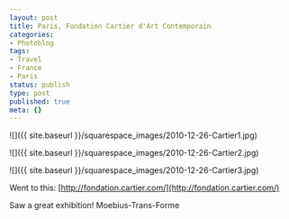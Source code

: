 ```yaml
---
layout: post
title: Paris, Fondation Cartier d'Art Contemporain
categories:
- Photoblog
tags:
- Travel
- France
- Paris
status: publish
type: post
published: true
meta: {}
---
```


![]({{ site.baseurl }}/squarespace_images/2010-12-26-Cartier1.jpg)

![]({{ site.baseurl }}/squarespace_images/2010-12-26-Cartier2.jpg)
   
![]({{ site.baseurl }}/squarespace_images/2010-12-26-Cartier3.jpg)

Went to this: [http://fondation.cartier.com/](http://fondation.cartier.com/) 

Saw a great exhibition! Moebius-Trans-Forme
